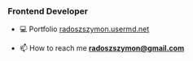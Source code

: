 <h3>Frontend Developer</h3>

- 💻 Portfolio [radoszszymon.usermd.net](https://www.radoszszymon.usermd.net/en)

- 📫 How to reach me **radoszszymon@gmail.com**
